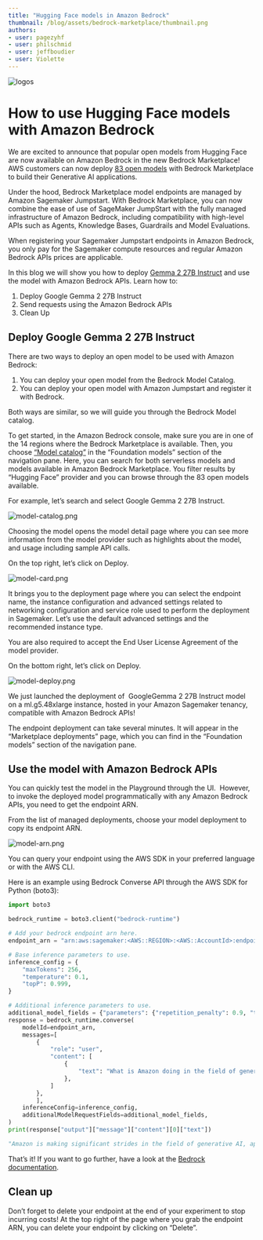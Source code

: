 ```yaml
---
title: "Hugging Face models in Amazon Bedrock" 
thumbnail: /blog/assets/bedrock-marketplace/thumbnail.png
authors:
- user: pagezyhf
- user: philschmid
- user: jeffboudier
- user: Violette
---
```


![logos](/blog/assets/bedrock-marketplace/thumbnail.png)

# How to use Hugging Face models with Amazon Bedrock

We are excited to announce that popular open models from Hugging Face are now available on Amazon Bedrock in the new Bedrock Marketplace! AWS customers can now deploy [83 open models](https://us-east-1.console.aws.amazon.com/bedrock/home?region=us-east-1#/model-catalog) with Bedrock Marketplace to build their Generative AI applications.

Under the hood, Bedrock Marketplace model endpoints are managed by Amazon Sagemaker Jumpstart. With Bedrock Marketplace, you can now combine the ease of use of SageMaker JumpStart with the fully managed infrastructure of Amazon Bedrock, including compatibility with high-level APIs such as Agents, Knowledge Bases, Guardrails and Model Evaluations.

When registering your Sagemaker Jumpstart endpoints in Amazon Bedrock, you only pay for the Sagemaker compute resources and regular Amazon Bedrock APIs prices are applicable.

In this blog we will show you how to deploy [Gemma 2 27B Instruct](https://huggingface.co/google/gemma-2-27b-it) and use the model with Amazon Bedrock APIs. Learn how to:

1. Deploy Google Gemma 2 27B Instruct
2. Send requests using the Amazon Bedrock APIs
3. Clean Up

## Deploy Google Gemma 2 27B Instruct

There are two ways to deploy an open model to be used with Amazon Bedrock:

1. You can deploy your open model from the Bedrock Model Catalog.
2. You can deploy your open model with Amazon Jumpstart and register it with Bedrock.

Both ways are similar, so we will guide you through the Bedrock Model catalog.

To get started, in the Amazon Bedrock console, make sure you are in one of the 14 regions where the Bedrock Marketplace is available. Then, you choose [“Model catalog”](https://us-east-1.console.aws.amazon.com/bedrock/home?region=us-east-1#/model-catalog) in the “Foundation models” section of the navigation pane. Here, you can search for both serverless models and models available in Amazon Bedrock Marketplace. You filter results by “Hugging Face” provider and you can browse through the 83 open models available.

For example, let’s search and select Google Gemma 2 27B Instruct.

![model-catalog.png](https://huggingface.co/datasets/huggingface/documentation-images/resolve/main/blog/bedrock-marketplace/model-catalog.png)

Choosing the model opens the model detail page where you can see more information from the model provider such as highlights about the model, and usage including sample API calls.

On the top right, let’s click on Deploy.

![model-card.png](https://huggingface.co/datasets/huggingface/documentation-images/resolve/main/blog/bedrock-marketplace/model-card.png)

It brings you to the deployment page where you can select the endpoint name, the instance configuration and advanced settings related to networking configuration and service role used to perform the deployment in Sagemaker. Let’s use the default advanced settings and the recommended instance type.

You are also required to accept the End User License Agreement of the model provider.

On the bottom right, let’s click on Deploy.

![model-deploy.png](https://huggingface.co/datasets/huggingface/documentation-images/resolve/main/blog/bedrock-marketplace/model-deploy.png)

We just launched the deployment of  GoogleGemma 2 27B Instruct model on a ml.g5.48xlarge instance, hosted in your Amazon Sagemaker tenancy, compatible with Amazon Bedrock APIs!

The endpoint deployment can take several minutes. It will appear in the “Marketplace deployments” page, which you can find in the “Foundation models” section of the navigation pane.

## Use the model with Amazon Bedrock APIs

You can quickly test the model in the Playground through the UI.  However, to invoke the deployed model programmatically with any Amazon Bedrock APIs, you need to get the endpoint ARN.

From the list of managed deployments, choose your model deployment to copy its endpoint ARN.

![model-arn.png](https://huggingface.co/datasets/huggingface/documentation-images/resolve/main/blog/bedrock-marketplace/model-arn.png)

You can query your endpoint using the AWS SDK in your preferred language or with the AWS CLI.

Here is an example using Bedrock Converse API through the AWS SDK for Python (boto3):

```python
import boto3

bedrock_runtime = boto3.client("bedrock-runtime")

# Add your bedrock endpoint arn here.
endpoint_arn = "arn:aws:sagemaker:<AWS::REGION>:<AWS::AccountId>:endpoint/<Endpoint_Name>"

# Base inference parameters to use.
inference_config = {
	"maxTokens": 256,
	"temperature": 0.1,
	"topP": 0.999,
}

# Additional inference parameters to use.
additional_model_fields = {"parameters": {"repetition_penalty": 0.9, "top_k": 250, "do_sample": True}}
response = bedrock_runtime.converse(
	modelId=endpoint_arn,
	messages=[
		{
			"role": "user",
			"content": [
				{
					"text": "What is Amazon doing in the field of generative AI?",
				},
			]
		},
		],
	inferenceConfig=inference_config,
	additionalModelRequestFields=additional_model_fields,
)
print(response["output"]["message"]["content"][0]["text"])
```

```python
"Amazon is making significant strides in the field of generative AI, applying it across various products and services. Here's a breakdown of their key initiatives:\n\n**1. Amazon Bedrock:**\n\n* This is their **fully managed service** that allows developers to build and scale generative AI applications using models from Amazon and other leading AI companies. \n* It offers access to foundational models like **Amazon Titan**, a family of large language models (LLMs) for text generation, and models from Cohere"
```

That’s it! If you want to go further, have a look at the [Bedrock documentation](https://docs.aws.amazon.com/bedrock/latest/userguide/what-is-bedrock.html).

## Clean up

Don’t forget to delete your endpoint at the end of your experiment to stop incurring costs! At the top right of the page where you grab the endpoint ARN, you can delete your endpoint by clicking on “Delete”.